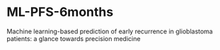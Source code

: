 # ML-PFS-6months
Machine learning-based prediction of early recurrence in glioblastoma patients: a glance towards precision medicine
